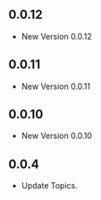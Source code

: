 ## 0.0.12

- New Version 0.0.12


## 0.0.11

- New Version 0.0.11


## 0.0.10

- New Version 0.0.10


## 0.0.4

- Update Topics.
